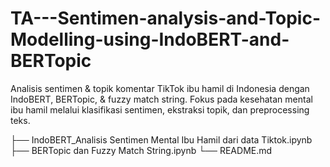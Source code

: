 # TA---Sentimen-analysis-and-Topic-Modelling-using-IndoBERT-and-BERTopic
Analisis sentimen &amp; topik komentar TikTok ibu hamil di Indonesia dengan IndoBERT, BERTopic, &amp; fuzzy match string. Fokus pada kesehatan mental ibu hamil melalui klasifikasi sentimen, ekstraksi topik, dan preprocessing teks.

├── IndoBERT_Analisis Sentimen Mental Ibu Hamil dari data Tiktok.ipynb
├── BERTopic dan Fuzzy Match String.ipynb
└── README.md

